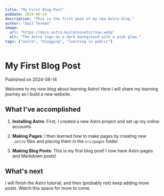```yaml
---
title: "My First Blog Post"
pubDate: 2024-06-14
description: "This is the first post of my new Astro blog."
author: "Gail Terman"
image:
  url: "https://docs.astro.build/assets/rose.webp"
  alt: "The Astro logo on a dark background with a pink glow."
tags: ["astro", "blogging", "learning in public"]
---
```


# My First Blog Post

Published on 2024-06-14

Welcome to my _new blog_ about learning Astro! Here I will share my learning journey as I build a new website.

## What I've accomplished

1. **Installing Astro**: First, I created a new Astro project and set up my online accounts.

2. **Making Pages**: I then learned how to make pages by creating new `.astro` files and placing them in the `src/pages` folder.

3. **Making Blog Posts**: This is my first blog post! I now have Astro pages and Markdown posts!

## What's next

I will finish the Astro tutorial, and then (probably not) keep adding more posts. Watch this space for more to come.
